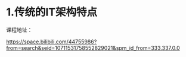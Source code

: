# 1.传统的IT架构特点























































































































课程地址： 	

https://space.bilibili.com/44755986?from=search&seid=10711531758552829021&spm_id_from=333.337.0.0

